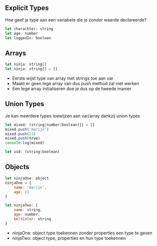 ## Explicit Types
Hoe geef je type aan een variabele die je zonder waarde declareerde?
```javascript
let charachter: string
let age: number
let loggedIn: boolean
```

## Arrays
```javascript
let ninja: string[]
let ninja: string[] = []
```
* Eerste wijst type van array met strings toe aan var
* Maakt er geen lege array van dus push method zal niet werken
* Een lege array initialiseren doe je dus op de tweede manier

## Union Types
Je kan meerdere types toewijzen aan var/array dankzij union types
```javascript
let mixed: (string|number|boolean)[] = []
mixed.push('marijn')
mixed.push(23)
mixed.push(true)
console.log(mixed)

let uid: (string|boolean)
```

## Objects
```javascript
let ninjaOne: object
ninjaOne = {
    name: 'marijn',
    age: 23
}

let ninjaTwo: {
    name: string,
    age: number,
    beltColor: string
}
```
* ninjaOne: object type toekennen zonder properties een type te geven
* ninjaTwo: object type, properties en hun type toekennen 